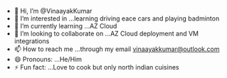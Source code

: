 - 👋 Hi, I’m @VinaayakKumar
- 👀 I’m interested in ...learning driving eace cars and playing badminton
- 🌱 I’m currently learning ...AZ Cloud
- 💞️ I’m looking to collaborate on ...AZ Cloud deployment and VM integrations 
- 📫 How to reach me ...through my email vinaayakkumar@outlook.com
- 😄 Pronouns: ...He/Him
- ⚡ Fun fact: ...Love to cook but only north indian cuisines 

<!---
VinaayakKumar/VinaayakKumar is a ✨ special ✨ repository because its `README.md` (this file) appears on your GitHub profile.
You can click the Preview link to take a look at your changes.
--->
